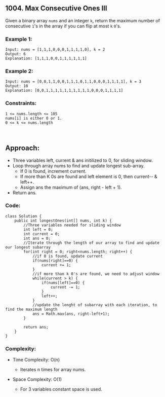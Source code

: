 ## 1004. Max Consecutive Ones III  

Given a binary array ```nums``` and an integer ```k```, return the maximum number of consecutive ```1```'s in the array if you can flip at most ```k``` ```0```'s.  

### Example 1:  
```
Input: nums = [1,1,1,0,0,0,1,1,1,1,0], k = 2
Output: 6
Explanation: [1,1,1,0,0,1,1,1,1,1,1]
```  

### Example 2:  
```
Input: nums = [0,0,1,1,0,0,1,1,1,0,1,1,0,0,0,1,1,1,1], k = 3
Output: 10
Explanation: [0,0,1,1,1,1,1,1,1,1,1,1,0,0,0,1,1,1,1]
```   

### Constraints:  
```
1 <= nums.length <= 105
nums[i] is either 0 or 1.
0 <= k <= nums.length
```   
<br>  

## Approach: 
* Three variables left, current & ans initilized to 0, for sliding window.
* Loop through array nums to find and update longest sub-array.
   * If 0 is found, increment current.
   * If more than K 0s are found and left element is 0, then current-- & left++.
   * Assign ans the maximum of (ans, right - left + 1).
* Return ans.  

### Code:  
```
class Solution {
    public int longestOnes(int[] nums, int k) {
        //Three variables needed for sliding window
        int left = 0;
        int current = 0;
        int ans = 0;
        //Iterate through the length of our array to find and update our longest subarray
        for(int right = 0; right<nums.length; right++) {
            //if 0 is found, update current
            if(nums[right]==0) {
                current += 1;
            }
            //if more than k 0's are found, we need to adjust window
            while(current > k) {
                if(nums[left]==0) {
                    current -= 1;
                }
                left++;
            }
            //update the lenght of subarray with each iteration, to find the maximum length
            ans = Math.max(ans, right-left+1);
        }
        
        return ans;
    }
}
```   

### Complexity:  

* Time Complexity: O(n)  
    * Iterates n times for array nums.  
    
* Space Complexity: O(1)  
    * For 3 variables constant space is used.  

